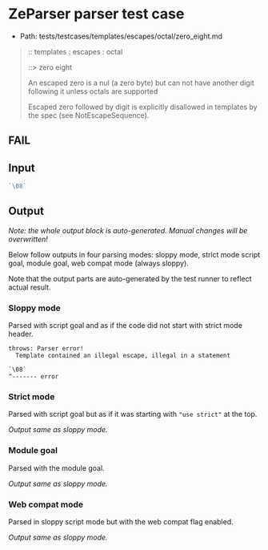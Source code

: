 # ZeParser parser test case

- Path: tests/testcases/templates/escapes/octal/zero_eight.md

> :: templates : escapes : octal
>
> ::> zero eight
>
> An escaped zero is a nul (a zero byte) but can not have another digit following it unless octals are supported
>
> Escaped zero followed by digit is explicitly disallowed in templates by the spec (see NotEscapeSequence).

## FAIL

## Input

`````js
`\08`
`````

## Output

_Note: the whole output block is auto-generated. Manual changes will be overwritten!_

Below follow outputs in four parsing modes: sloppy mode, strict mode script goal, module goal, web compat mode (always sloppy).

Note that the output parts are auto-generated by the test runner to reflect actual result.

### Sloppy mode

Parsed with script goal and as if the code did not start with strict mode header.

`````
throws: Parser error!
  Template contained an illegal escape, illegal in a statement

`\08`
^------- error
`````

### Strict mode

Parsed with script goal but as if it was starting with `"use strict"` at the top.

_Output same as sloppy mode._

### Module goal

Parsed with the module goal.

_Output same as sloppy mode._

### Web compat mode

Parsed in sloppy script mode but with the web compat flag enabled.

_Output same as sloppy mode._
